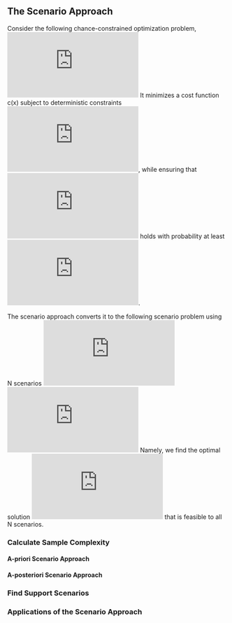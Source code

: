 ## The Scenario Approach
Consider the following chance-constrained optimization problem,
![](https://latex.codecogs.com/svg.latex?%5Cinline%20%5Cbegin%7Balign*%7D%20%5Cmin_x%7E%26%20c%28x%29%20%5C%5C%20%5Ctext%7Bs.t.%7D%7E%26%20%5Cmathbb%7BP%7D_%5Cxi%5CBig%28%20f%28x%2C%5Cxi%29%20%5Cle%200%20%5CBig%29%20%5Cge%201%20-%20%5Cepsilon%20%5C%5C%20%26%20x%20%5Cin%20%5Cmathcal%7BX%7D%20%5Cend%7Balign*%7D)
It minimizes a cost function c(x) subject to deterministic constraints ![](https://latex.codecogs.com/svg.latex?%5Cinline%20x%20%5Cin%20%5Cmathcal%7BX%7D), while ensuring that ![](https://latex.codecogs.com/svg.latex?%5Cinline%20f%28x%29%20%5Cle%200) holds with probability at least ![](https://latex.codecogs.com/svg.latex?%5Cinline%201-%5Cepsilon).

The scenario approach converts it to the following scenario problem using N scenarios ![N](https://latex.codecogs.com/gif.latex?%5Cinline%20%5Cmathcal%7BN%7D%20%3A%3D%20%5Cxi%5E%7B%281%29%7D%2C%5Cxi%5E%7B%282%29%7D%2C%5Ccdots%2C%5Cxi%5E%7B%28N%29%7D)
![scenario-problem](https://latex.codecogs.com/svg.latex?%5Cinline%20%5Cbegin%7Balign*%7D%20%5Cmin_x%7E%26%20c%28x%29%20%5C%5C%20%5Ctext%7Bs.t.%7D%7E%26%20f%28x%2C%5Cxi%5E%7B%281%29%7D%29%20%5Cle%200%20%5C%5C%20%26%20f%28x%2C%5Cxi%5E%7B%282%29%7D%29%20%5Cle%200%20%5C%5C%20%26%20%5Cvdots%20%5C%5C%20%26%20f%28x%2C%5Cxi%5E%7B%28N%29%7D%29%20%5Cle%200%20%5C%5C%20%26%20x%20%5Cin%20%5Cmathcal%7BX%7D%20%5Cend%7Balign*%7D)
Namely, we find the optimal solution ![](https://latex.codecogs.com/gif.latex?%5Cinline%20x_%7B%5Cmathcal%7BN%7D%7D%5E*) that is feasible to all N scenarios.

### Calculate Sample Complexity
#### A-priori Scenario Approach

#### A-posteriori Scenario Approach


### Find Support Scenarios


### Applications of the Scenario Approach